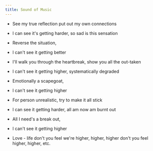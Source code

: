 ```yaml
---
title: Sound of Music
---
```


- See my true reflection
put out my own connections
- I can see it's getting
harder, so sad is this sensation
- Reverse the situation,
- I can't see it getting better

- I'll walk you through the heartbreak,
show you all the out-taken
- I can't see it getting higher,
systematically degraded
- Emotionally a scapegoat,
- I can't see it getting higher

- For person unrealistic,
try to make it all stick
- I can see it getting harder,
all am now am burnt out
- All I need's a break out,
- I can't see it getting higher

- Love - life don't you feel we're
higher, higher, higher
don't you feel higher, higher, etc.



